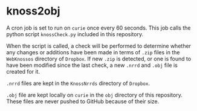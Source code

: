 # knoss2obj
A cron job is set to run on `curie` once every 60 seconds. This job calls the python script `knossCheck.py` included in this repository.

When the script is called, a check will be performed to determine whether any changes or additions have been made in terms of `.zip` files in the `WebKnossos` directory of `Dropbox`.  If new `.zip` is detected, or one is found to have been modified since the last check, a new `.nrrd` and `.obj` file is created for it.

`.nrrd` files are kept in the `KnossNrrds` directory of `Dropbox`.

`.obj` file are kept locally on `curie` in the `obj` directory of this repository. These files are never pushed to GitHub because of their size.

